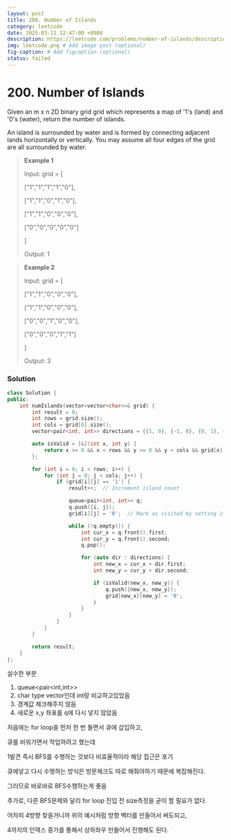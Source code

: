 ```yaml
---
layout: post
title: 200. Number of Islands
category: leetcode
date: 2025-03-11 12:47:00 +0900
description: https://leetcode.com/problems/number-of-islands/description/?envType=study-plan-v2&envId=top-interview-150
img: leetcode.png # Add image post (optional)
fig-caption: # Add figcaption (optional)
status: failed
---
```


# 200. Number of Islands

Given an m x n 2D binary grid grid which represents a map of '1's (land) and '0's (water), return the number of islands.

An island is surrounded by water and is formed by connecting adjacent lands horizontally or vertically. You may assume all four edges of the grid are all surrounded by water.

 

> **Example 1**
> 
> Input: grid = [
> 
>   ["1","1","1","1","0"],
> 
>   ["1","1","0","1","0"],
> 
>   ["1","1","0","0","0"],
> 
>   ["0","0","0","0","0"]
> 
> ]
> 
> Output: 1


> **Example 2**
> 
> Input: grid = [
> 
>   ["1","1","0","0","0"],
> 
>   ["1","1","0","0","0"],
> 
>   ["0","0","1","0","0"],
> 
>   ["0","0","0","1","1"]
> 
> ]
> 
> Output: 3


### Solution
```cpp
class Solution {
public:
    int numIslands(vector<vector<char>>& grid) {
        int result = 0;
        int rows = grid.size();
        int cols = grid[0].size();
        vector<pair<int, int>> directions = {{1, 0}, {-1, 0}, {0, 1}, {0, -1}};

        auto isValid = [&](int x, int y) {
            return x >= 0 && x < rows && y >= 0 && y < cols && grid[x][y] == '1';
        };

        for (int i = 0; i < rows; i++) {
            for (int j = 0; j < cols; j++) {
                if (grid[i][j] == '1') {
                    result++;  // Increment island count

                    queue<pair<int, int>> q;
                    q.push({i, j});
                    grid[i][j] = '0';  // Mark as visited by setting it to '0'

                    while (!q.empty()) {
                        int cur_x = q.front().first;
                        int cur_y = q.front().second;
                        q.pop();

                        for (auto dir : directions) {
                            int new_x = cur_x + dir.first;
                            int new_y = cur_y + dir.second;

                            if (isValid(new_x, new_y)) {
                                q.push({new_x, new_y});
                                grid[new_x][new_y] = '0';
                            }
                        }
                    }
                }
            }
        }

        return result;
    }
};
```

실수한 부분 
1. queue<pair<int,int>> 
2. char type vector인데 int랑 비교하고있었음
3. 경계값 체크해주지 않음
4. 새로운 x,y 좌표를 q에 다시 넣지 않았음 

처음에는 for loop을 먼저 한 번 돌면서 큐에 삽입하고, 

큐를 비워가면서 작업하려고 했는데 

1발견 즉시 BFS를 수행하는 것보다 비효율적이라 해당 접근은 포기

큐에넣고 다시 수행하는 방식은 방문체크도 따로 해줘야하기 때문에 복잡해진다.

그러므로 바로바로 BFS수행하는게 좋음 

추가로, 다른 BFS문제와 달리 for loop 진입 전 size측정을 굳이 할 필요가 없다. 

어차피 4방향 찾을거니까 위의 예시처럼 방향 벡터를 만들어서 써도되고, 

4까지의 인덱스 증가를 통해서 상하좌우 만들어서 진행해도 된다. 